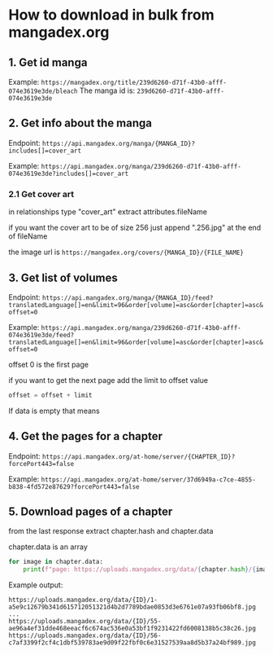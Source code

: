 # How to download in bulk from mangadex.org

## 1. Get id manga

Example: `https://mangadex.org/title/239d6260-d71f-43b0-afff-074e3619e3de/bleach`
The manga id is: `239d6260-d71f-43b0-afff-074e3619e3de`

## 2. Get info about the manga

Endpoint: `https://api.mangadex.org/manga/{MANGA_ID}?includes[]=cover_art`

Example: `https://api.mangadex.org/manga/239d6260-d71f-43b0-afff-074e3619e3de?includes[]=cover_art`

### 2.1 Get cover art

in relationships type "cover_art" extract attributes.fileName

if you want the cover art to be of size 256
just append ".256.jpg" at the end of fileName

the image url is `https://mangadex.org/covers/{MANGA_ID}/{FILE_NAME}`

## 3. Get list of volumes

Endpoint: `https://api.mangadex.org/manga/{MANGA_ID}/feed?translatedLanguage[]=en&limit=96&order[volume]=asc&order[chapter]=asc&offset=0`

Example: `https://api.mangadex.org/manga/239d6260-d71f-43b0-afff-074e3619e3de/feed?translatedLanguage[]=en&limit=96&order[volume]=asc&order[chapter]=asc&offset=0`

offset 0 is the first page

if you want to get the next page
add the limit to offset value

```python
offset = offset + limit
```

If data is empty that means

## 4. Get the pages for a chapter

Endpoint: `https://api.mangadex.org/at-home/server/{CHAPTER_ID}?forcePort443=false`

Example: `https://api.mangadex.org/at-home/server/37d6949a-c7ce-4855-b838-4fd572e87629?forcePort443=false`

## 5. Download pages of a chapter

from the last response extract chapter.hash and chapter.data

chapter.data is an array

```python
for image in chapter.data:
    print(f"page: https://uploads.mangadex.org/data/{chapter.hash}/{image}")
```

Example output:

```text
https://uploads.mangadex.org/data/{ID}/1-a5e9c12679b341d615712051321d4b2d7789bdae0853d3e6761e07a93fb06bf8.jpg
...
https://uploads.mangadex.org/data/{ID}/55-ae96a4ef31dde468eeacf6c674ac536e0a53bf1f9231422fd6008138b5c38c26.jpg
https://uploads.mangadex.org/data/{ID}/56-c7af3399f2cf4c1dbf539783ae9d09f22fbf0c6e31527539aa8d5b37a24bf989.jpg
```
